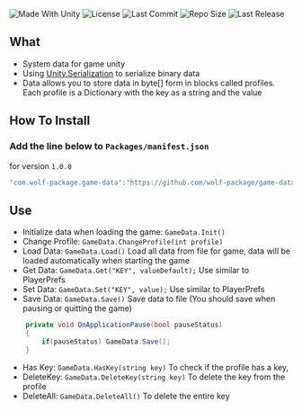 <p align="left">
  <a>
    <img alt="Made With Unity" src="https://img.shields.io/badge/made%20with-Unity-57b9d3.svg?logo=Unity">
  </a>
  <a>
    <img alt="License" src="https://img.shields.io/github/license/wolf-package/game-data-unity?logo=github">
  </a>
  <a>
    <img alt="Last Commit" src="https://img.shields.io/github/last-commit/wolf-package/game-data-unity?logo=Mapbox&color=orange">
  </a>
  <a>
    <img alt="Repo Size" src="https://img.shields.io/github/repo-size/wolf-package/game-data-unity?logo=VirtualBox">
  </a>
  <a>
    <img alt="Last Release" src="https://img.shields.io/github/v/release/wolf-package/game-data-unity?include_prereleases&logo=Dropbox&color=yellow">
  </a>
</p>

## What
- System data for game unity
- Using [Unity.Serialization](https://docs.unity3d.com/Packages/com.unity.serialization@3.1/manual/index.html) to serialize binary data
- Data allows you to store data in byte[] form in blocks called profiles. Each profile is a Dictionary with the key as a string and the value
## How To Install
### Add the line below to `Packages/manifest.json`

for version `1.0.0`
```csharp
"com.wolf-package.game-data":"https://github.com/wolf-package/game-data-unity.git#1.0.0",
```
## Use

- Initialize data when loading the game: `GameData.Init()`
- Change Profile: `GameData.ChangeProfile(int profile)`
- Load Data: `GameData.Load()` Load all data from file for game, data will be loaded automatically when starting the game
- Get Data: `GameData.Get("KEY", valueDefault);` Use similar to PlayerPrefs
- Set Data: `GameData.Set("KEY", value);` Use similar to PlayerPrefs
- Save Data: `GameData.Save()` Save data to file (You should save when pausing or quitting the game)
```csharp
    private void OnApplicationPause(bool pauseStatus)
    {
        if(pauseStatus) GameData.Save();
    }
```
- Has Key: `GameData.HasKey(string key)` To check if the profile has a key,
- DeleteKey: `GameData.DeleteKey(string key)` To delete the key from the profile
- DeleteAll: `GameData.DeleteAll()` To delete the entire key